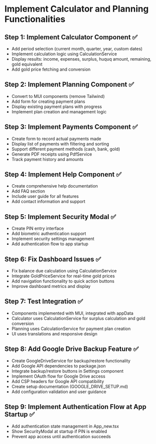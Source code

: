 # Implement Calculator and Planning Functionalities

## Step 1: Implement Calculator Component ✅
- Add period selection (current month, quarter, year, custom dates)
- Implement calculation logic using CalculationService
- Display results: income, expenses, surplus, huquq amount, remaining, gold equivalent
- Add gold price fetching and conversion

## Step 2: Implement Planning Component ✅
- Convert to MUI components (remove Tailwind)
- Add form for creating payment plans
- Display existing payment plans with progress
- Implement plan creation and management logic

## Step 3: Implement Payments Component ✅
- Create form to record actual payments made
- Display list of payments with filtering and sorting
- Support different payment methods (cash, bank, gold)
- Generate PDF receipts using PdfService
- Track payment history and amounts

## Step 4: Implement Help Component ✅
- Create comprehensive help documentation
- Add FAQ section
- Include user guide for all features
- Add contact information and support

## Step 5: Implement Security Modal ✅
- Create PIN entry interface
- Add biometric authentication support
- Implement security settings management
- Add authentication flow to app startup

## Step 6: Fix Dashboard Issues ✅
- Fix balance due calculation using CalculationService
- Integrate GoldPriceService for real-time gold prices
- Add navigation functionality to quick action buttons
- Improve dashboard metrics and display

## Step 7: Test Integration ✅
- Components implemented with MUI, integrated with appData
- Calculator uses CalculationService for surplus calculation and gold conversion
- Planning uses CalculationService for payment plan creation
- UI uses translations and responsive design

## Step 8: Add Google Drive Backup Feature ✅
- Create GoogleDriveService for backup/restore functionality
- Add Google API dependencies to package.json
- Integrate backup/restore buttons in Settings component
- Implement OAuth flow for Google Drive access
- Add CSP headers for Google API compatibility
- Create setup documentation (GOOGLE_DRIVE_SETUP.md)
- Add configuration validation and user guidance

## Step 9: Implement Authentication Flow at App Startup ✅
- Add authentication state management in App_new.tsx
- Show SecurityModal at startup if PIN is enabled
- Prevent app access until authentication succeeds
